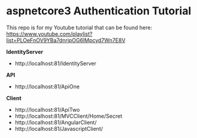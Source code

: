 # aspnetcore3 Authentication Tutorial

This repo is for my Youtube tutorial that can be found here: https://www.youtube.com/playlist?list=PLOeFnOV9YBa7dnrjpOG6lMpcyd7Wn7E8V

**IdentityServer**
- http://localhost:81/IdentityServer

**API**
- http://localhost:81/ApiOne

**Client**
- http://localhost:81/ApiTwo
- http://localhost:81/MVCClient/Home/Secret
- http://localhost:81/AngularClient/
- http://localhost:81/JavascriptClient/
